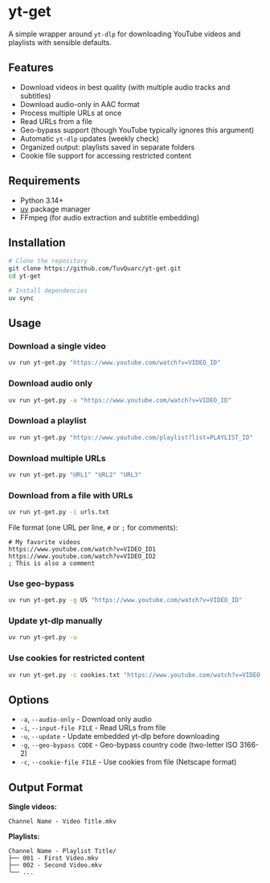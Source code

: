 # yt-get

A simple wrapper around `yt-dlp` for downloading YouTube videos and playlists with sensible defaults.

## Features

- Download videos in best quality (with multiple audio tracks and subtitles)
- Download audio-only in AAC format
- Process multiple URLs at once
- Read URLs from a file
- Geo-bypass support (though YouTube typically ignores this argument)
- Automatic `yt-dlp` updates (weekly check)
- Organized output: playlists saved in separate folders
- Cookie file support for accessing restricted content

## Requirements

- Python 3.14+
- [uv](https://github.com/astral-sh/uv) package manager
- FFmpeg (for audio extraction and subtitle embedding)

## Installation

```bash
# Clone the repository
git clone https://github.com/TuvQuarc/yt-get.git
cd yt-get

# Install dependencies
uv sync
```

## Usage

### Download a single video

```bash
uv run yt-get.py "https://www.youtube.com/watch?v=VIDEO_ID"
```

### Download audio only

```bash
uv run yt-get.py -a "https://www.youtube.com/watch?v=VIDEO_ID"
```

### Download a playlist

```bash
uv run yt-get.py "https://www.youtube.com/playlist?list=PLAYLIST_ID"
```

### Download multiple URLs

```bash
uv run yt-get.py "URL1" "URL2" "URL3"
```

### Download from a file with URLs

```bash
uv run yt-get.py -i urls.txt
```

File format (one URL per line, `#` or `;` for comments):

```
# My favorite videos
https://www.youtube.com/watch?v=VIDEO_ID1
https://www.youtube.com/watch?v=VIDEO_ID2
; This is also a comment
```

### Use geo-bypass

```bash
uv run yt-get.py -g US "https://www.youtube.com/watch?v=VIDEO_ID"
```

### Update yt-dlp manually

```bash
uv run yt-get.py -u
```

### Use cookies for restricted content

```bash
uv run yt-get.py -c cookies.txt "https://www.youtube.com/watch?v=VIDEO_ID"
```

## Options

- `-a`, `--audio-only` - Download only audio
- `-i`, `--input-file FILE` - Read URLs from file
- `-u`, `--update` - Update embedded yt-dlp before downloading
- `-g`, `--geo-bypass CODE` - Geo-bypass country code (two-letter ISO 3166-2)
- `-c`, `--cookie-file FILE` - Use cookies from file (Netscape format)

## Output Format

**Single videos:**

```
Channel Name - Video Title.mkv
```

**Playlists:**

```
Channel Name - Playlist Title/
├── 001 - First Video.mkv
├── 002 - Second Video.mkv
└── ...
```
